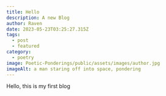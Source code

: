 ```yaml
---
title: Hello
description: A new Blog
author: Raven
date: 2023-05-23T03:25:27.315Z
tags:
  - post
  - featured
category:
  - poetry
image: Poetic-Ponderings/public/assets/images/author.jpg
imageAlt: a man staring off into space, pondering
---
```

Hello, this is my first blog